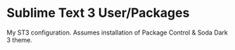 # Sublime Text 3 User/Packages

My ST3 configuration.
Assumes installation of Package Control & Soda Dark 3 theme.

